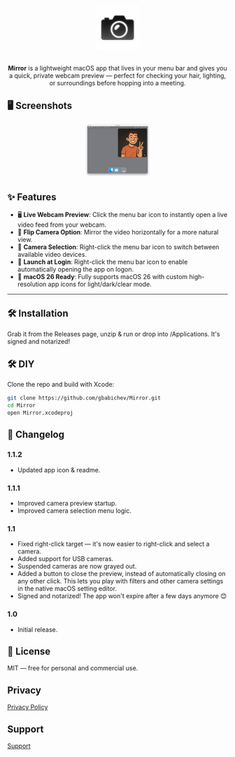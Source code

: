 <div align="center">

<picture>
  <source srcset="Documentation/icon-dark.png" media="(prefers-color-scheme: dark)">
  <source srcset="Documentation/icon-light.png" media="(prefers-color-scheme: light)">
  <img src="Documentation/icon-light.png" alt="App Icon" width="100">
</picture>
<br/><br/>

**Mirror** is a lightweight macOS app that lives in your menu bar and gives you a quick, private webcam preview — perfect for checking your hair, lighting, or surroundings before hopping into a meeting.

</div>

## 🖥️ Screenshots 

<p align="center">
    <img src="Documentation/demo.png" alt="Light Mode Screenshot" width="30%">
</p>

## ✨ Features

- 🖥️ **Live Webcam Preview**: Click the menu bar icon to instantly open a live video feed from your webcam.
- 🔄 **Flip Camera Option**: Mirror the video horizontally for a more natural view.
- 🎥 **Camera Selection**: Right-click the menu bar icon to switch between available video devices.
- 🚀 **Launch at Login**: Right-click the menu bar icon to enable automatically opening the app on logon. 
- 🎨 **macOS 26 Ready**: Fully supports macOS 26 with custom high-resolution app icons for light/dark/clear mode. 
---

## 🛠 Installation

Grab it from the Releases page, unzip & run or drop into /Applications.
It's signed and notarized!


## 🛠 DIY

Clone the repo and build with Xcode:

```bash
git clone https://github.com/gbabichev/Mirror.git
cd Mirror
open Mirror.xcodeproj
```

## 📝 Changelog

### 1.1.2
- Updated app icon & readme.

### 1.1.1
- Improved camera preview startup. 
- Improved camera selection menu logic.

### 1.1
- Fixed right-click target — it's now easier to right-click and select a camera.
- Added support for USB cameras.
- Suspended cameras are now grayed out.
- Added a button to close the preview, instead of automatically closing on any other click. This lets you play with filters and other camera settings in the native macOS setting editor. 
- Signed and notarized! The app won't expire after a few days anymore 😊

### 1.0
- Initial release.

## 📄 License

MIT — free for personal and commercial use. 

## Privacy
<a href="Documentation/PrivacyPolicy.html">Privacy Policy</a>

## Support 
<a href="Documentation/Support.html">Support</a>